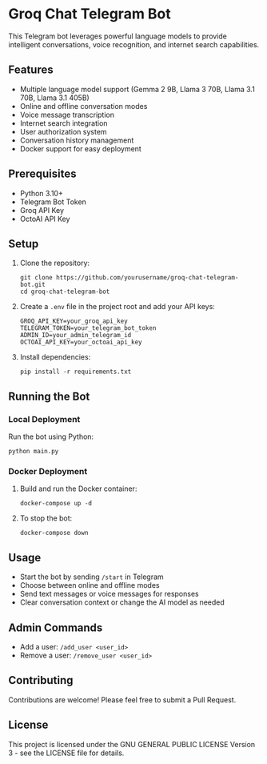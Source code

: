 # Groq Chat Telegram Bot

This Telegram bot leverages powerful language models to provide intelligent conversations, voice recognition, and internet search capabilities.

## Features

- Multiple language model support (Gemma 2 9B, Llama 3 70B, Llama 3.1 70B, Llama 3.1 405B)
- Online and offline conversation modes
- Voice message transcription
- Internet search integration
- User authorization system
- Conversation history management
- Docker support for easy deployment

## Prerequisites

- Python 3.10+
- Telegram Bot Token
- Groq API Key
- OctoAI API Key

## Setup

1. Clone the repository:
   ```
   git clone https://github.com/yourusername/groq-chat-telegram-bot.git
   cd groq-chat-telegram-bot
   ```

2. Create a `.env` file in the project root and add your API keys:
   ```
   GROQ_API_KEY=your_groq_api_key
   TELEGRAM_TOKEN=your_telegram_bot_token
   ADMIN_ID=your_admin_telegram_id
   OCTOAI_API_KEY=your_octoai_api_key
   ```

3. Install dependencies:
   ```
   pip install -r requirements.txt
   ```

## Running the Bot

### Local Deployment

Run the bot using Python:

```
python main.py
```

### Docker Deployment

1. Build and run the Docker container:
   ```
   docker-compose up -d
   ```

2. To stop the bot:
   ```
   docker-compose down
   ```

## Usage

- Start the bot by sending `/start` in Telegram
- Choose between online and offline modes
- Send text messages or voice messages for responses
- Clear conversation context or change the AI model as needed

## Admin Commands

- Add a user: `/add_user <user_id>`
- Remove a user: `/remove_user <user_id>`

## Contributing

Contributions are welcome! Please feel free to submit a Pull Request.

## License

This project is licensed under the GNU GENERAL PUBLIC LICENSE Version 3 - see the LICENSE file for details.
